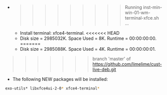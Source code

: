 * >>>>>>>>> Running inst-min-win-01-wm-terminal-xfce.sh ...
  * Install terminal: xfce4-terminal.
<<<<<<< HEAD
  * Disk size = 2985032K. Space Used = 8K. Runtime = 00:00:00:00.
=======
  * Disk size = 2985088K. Space Used = 4K. Runtime = 00:00:00:01.
>>>>>>> branch 'master' of https://github.com/limelime/cust-live-deb.git
  * The following NEW packages will be installed:
  ```bash
exo-utils* libxfce4ui-2-0* xfce4-terminal*
  ```
